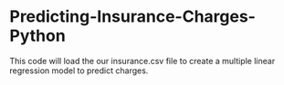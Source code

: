 # Predicting-Insurance-Charges-Python

This code will load the our insurance.csv file to create a multiple linear regression model to predict charges.
